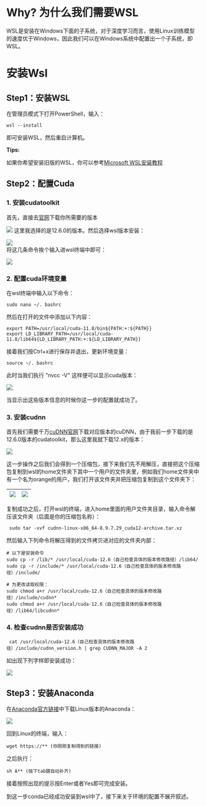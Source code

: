 # Why? 为什么我们需要WSL

WSL是安装在Windows下面的子系统，对于深度学习而言，使用Linux训练模型的速度优于Windows，因此我们可以在Windows系统中配置出一个子系统，即WSL。

# 安装Wsl
## Step1：安装WSL
在管理员模式下打开PowerShell，输入：

```
wsl --install
```

即可安装WSL，然后重启计算机。

**Tips:**

如果你希望安装旧版的WSL，你可以参考[Microsoft WSL安装教程](https://learn.microsoft.com/zh-cn/windows/wsl/install)

## Step2：配置Cuda

### 1. 安装cudatoolkit

首先，直接去[官网]([https://developer.nvidia.com/cuda-toolkit-archive](https://developer.nvidia.com/cuda-toolkit-archive))下载你所需要的版本  

![](./cudatoolkit.png)
这里我选择的是12.6.0的版本。然后选择wsl版本安装：

![](./cudatoolkit2.png)  
将这几条命令挨个输入进wsl终端中即可：  

![](./cudatoolkit3.png)  

### 2. 配置cuda环境变量  

在wsl终端中输入以下命令：

```
sudo nano ~/. bashrc
```

然后在打开的文件中添加以下内容：

```
export PATH=/usr/local/cuda-11.8/bin${PATH:+:${PATH}}
export LD_LIBRARY_PATH=/usr/local/cuda-11.8/lib64${LD_LIBRARY_PATH:+:${LD_LIBRARY_PATH}}
```

接着我们按Ctrl+x进行保存并退出，更新环境变量：

```
source ~/. bashrc
```

此时当我们执行 "nvcc -V" 这样便可以显示cuda版本：

![](nvcc.png)

当显示出这些版本信息的时候你这一步的配置就成功了。

### 3. 安装cudnn

首先我们需要千万[cuDNN官网](https://developer.nvidia.com/rdp/cudnn-archive)下载对应版本的cuDNN，由于我前一步下载的是12.6.0版本的cudatoolkit，那么这里我就下载12.x的版本：

![](./cudnn.png)   

这一步操作之后我们会得到一个压缩包，接下来我们先不用解压，直接把这个压缩包复制到wsl的home文件夹下其中一个用户的文件夹里，例如我们home文件夹中有一个名为orange的用户，我们打开该文件夹并把压缩包复制到这个文件夹下：

| ![](./cudnn2.png) | ![](./cudnn3.png) |
| ----------------- | ----------------- |

复制成功之后，打开wsl的终端，进入home里面的用户文件夹目录，输入命令解压该文件夹（后面是你的压缩包名称）：

```
 sudo tar -xvf cudnn-linux-x86_64-8.9.7.29_cuda12-archive.tar.xz
```

然后输入下列命令将解压得到的文件拷贝进对应的文件夹内部：

```
# 以下是安装命令     
sudo cp -r /lib/* /usr/local/cuda-12.6（自己检查具体的版本修改路径）/lib64/
sudo cp -r /include/* /usr/local/cuda-12.6（自己检查具体的版本修改路径）/include/

# 为更改读取权限：
sudo chmod a+r /usr/local/cuda-12.6（自己检查具体的版本修改路径）/include/cudnn*
sudo chmod a+r /usr/local/cuda-12.6（自己检查具体的版本修改路径）/lib64/libcudnn*
```

### 4. 检查cudnn是否安装成功

```
 cat /usr/local/cuda-12.6（自己检查具体的版本修改路径）/include/cudnn_version.h | grep CUDNN_MAJOR -A 2
```

如出现下列字样即安装成功：

![](./cudnn4.png)


## Step3：安装Anaconda

在[Anaconda官方链接](https://www.anaconda.com/download)中下载Linux版本的Anaconda：

![](conda.png)

回到Linux的终端，输入：

```
wget https://** (你刚刚复制得到的链接)
```

之后执行：

```
sh A** (按下tab键自动补齐)
```

接着按照出现的提示按Enter或者Yes即可完成安装。

到这一步conda已经成功安装到wsl中了，接下来关于环境的配置不展开叙述。